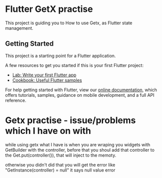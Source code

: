# Flutter GetX  practise

This project is guiding you to How to use Getx, as  Flutter state management.

## Getting Started

This project is a starting point for a Flutter application.

A few resources to get you started if this is your first Flutter project:

- [Lab: Write your first Flutter app](https://flutter.dev/docs/get-started/codelab)
- [Cookbook: Useful Flutter samples](https://flutter.dev/docs/cookbook)

For help getting started with Flutter, view our
[online documentation](https://flutter.dev/docs), which offers tutorials,
samples, guidance on mobile development, and a full API reference.


#  Getx practise - issue/problems which I have on with 

while using getx what I have is when you are wraping you widgets with GetBuilder with the controller, before that you shoul add that controller to the Get.put(controller()),  that will inject to the memoty.

otherwise you didn't did that you will get the error like "GetInstance(controller) = null" it says null value error
